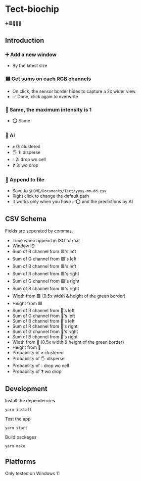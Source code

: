 # Tect-biochip

➕🟩🔴🤖💾

## Introduction

### ➕ Add a new window

- By the latest size

### 🟩 Get sums on each RGB channels

- On click, the sensor border hides to capture a 2x wider view.
- ✅ Done, click again to overwrite

### 🔴 Same, the maximum intensity is 1

- ⭕ Same

### 🤖 AI

- ✊ 0: clustered
- 🖐 1: disperse
- 💧 2: drop wo cell
- ❓ 3: wo drop

### 💾 Append to file

- Save to `$HOME/Documents/Tect/yyyy-mm-dd.csv`
- Right click to change the default path
- It works only when you have ✅⭕ and the predictions by AI

## CSV Schema

Fields are seperated by commas.

- Time when append in ISO format
- Window ID
- Sum of R channel from 🟩's left
- Sum of G channel from 🟩's left
- Sum of B channel from 🟩's left
- Sum of R channel from 🟩's right
- Sum of G channel from 🟩's right
- Sum of B channel from 🟩's right
- Width from 🟩 (0.5x width & height of the green border)
- Height from 🟩
- Sum of R channel from 🔴's left
- Sum of G channel from 🔴's left
- Sum of B channel from 🔴's left
- Sum of R channel from 🔴's right
- Sum of G channel from 🔴's right
- Sum of B channel from 🔴's right
- Width from 🔴 (0.5x width & height of the green border)
- Height from 🔴
- Probability of ✊ clustered
- Probability of 🖐 disperse
- Probability of 💧 drop wo cell
- Probability of ❓ wo drop

## Development

Install the dependencies

    yarn install

Test the app

    yarn start

Build packages

    yarn make

## Platforms

Only tested on Windows 11